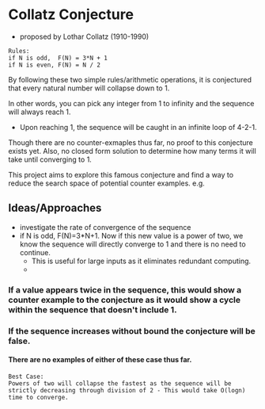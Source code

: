 # Collatz Conjecture #

- proposed by Lothar Collatz (1910-1990)
```
Rules: 
if N is odd,  F(N) = 3*N + 1
if N is even, F(N) = N / 2 
```

By following these two simple rules/arithmetic operations, it is conjectured that every natural number will collapse down to 1.

In other words, you can pick any integer from 1 to infinity and the sequence will always reach 1.
* Upon reaching 1, the sequence will be caught in an infinite loop of 4-2-1.

Though there are no counter-exmaples thus far, no proof to this conjecture exists yet.
Also, no closed form solution to determine how many terms it will take until converging to 1.

This project aims to explore this famous conjecture and find a way to reduce the search space of potential counter examples.
e.g. 

## Ideas/Approaches ##
* investigate the rate of convergence of the sequence
* if N is odd, F(N)=3*N+1. Now if this new value is a power of two, we know the sequence will directly converge to 1 and there is no need to continue.
  * This is useful for large inputs as it eliminates redundant computing.
  * 

### If a value appears twice in the sequence, this would show a counter example to the conjecture as it would show a cycle within the sequence that doesn't include 1. ###
### If the sequence increases without bound the conjecture will be false. ###
#### There are no examples of either of these case thus far. ####

```
Best Case:
Powers of two will collapse the fastest as the sequence will be strictly decreasing through division of 2 - This would take O(logn) time to converge.
```
